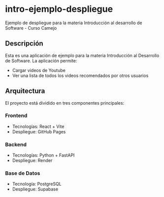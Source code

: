 # intro-ejemplo-despliegue

Ejemplo de despliegue para la materia Introducción al desarrollo de Software - Curso Camejo

## Descripción

Esta es una aplicación de ejemplo para la materia Introducción al Desarrollo de Software. La aplicación permite:
- Cargar videos de Youtube
- Ver una lista de todos los videos recomendados por otros usuarios

## Arquitectura

El proyecto está dividido en tres componentes principales:

### Frontend
- Tecnologías: React + Vite
- Despliegue: GitHub Pages

### Backend
- Tecnologías: Python + FastAPI
- Despliegue: Render

### Base de Datos
- Tecnología: PostgreSQL
- Despliegue: Supabase